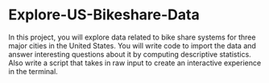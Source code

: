 # Explore-US-Bikeshare-Data
In this project, you will explore data related to bike share systems for three major cities in the United States. You will write code to import the data and answer interesting questions about it by computing descriptive statistics. Also write a script that takes in raw input to create an interactive experience in the terminal.

